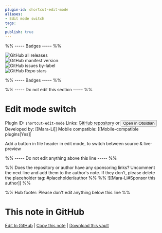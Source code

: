```yaml
---
plugin-id: shortcut-edit-mode
aliases:
- Edit mode switch
tags: 
- 
publish: true
---
```


%% ----- Badges ----- %%

![GitHub all releases](https://img.shields.io/github/downloads/Mara-Li/obsidian-edit-shortcut/total?color=573E7A&logo=github&style=for-the-badge)   
![GitHub manifest version](https://img.shields.io/github/manifest-json/v/Mara-Li/obsidian-edit-shortcut?color=573E7A&logo=github&style=for-the-badge)   
![GitHub issues by-label](https://img.shields.io/github/issues/Mara-Li/obsidian-edit-shortcut/help%20wanted?color=573E7A&logo=github&style=for-the-badge)   
![GitHub Repo stars](https://img.shields.io/github/stars/Mara-Li/obsidian-edit-shortcut?color=573E7A&logo=github&style=for-the-badge)

%% ----- Badges ----- %%

%% ----- Do not edit this section ----- %%

# Edit mode switch

Plugin ID: `shortcut-edit-mode`
Links: [GitHub repository](https://github.com/Mara-Li/obsidian-edit-shortcut) or [<button id=HH>Open in Obsidian</button>](obsidian://show-plugin?id=shortcut-edit-mode)
Developed by: [[Mara-Li]]
Mobile compatible: [[Mobile-compatible plugins|Yes]]

Add a button in file header in edit mode, to switch between source & live-preview

%% ----- Do not edit anything above this line ----- %% 

%% Does the repository or author have any sponsoring links? Uncomment the next line and add them to the author's note. If they don't, please delete the placeholder tag: #placeholder/author %%
%% ![[Mara-Li#Sponsor this author]] %%

%% Hub footer: Please don't edit anything below this line %%

# This note in GitHub

<span class="git-footer">[Edit In GitHub](https://github.dev/obsidian-community/obsidian-hub/blob/main/02%20-%20Community%20Expansions/02.05%20All%20Community%20Expansions/Plugins/shortcut-edit-mode.md "git-hub-edit-note") | [Copy this note](https://raw.githubusercontent.com/obsidian-community/obsidian-hub/main/02%20-%20Community%20Expansions/02.05%20All%20Community%20Expansions/Plugins/shortcut-edit-mode.md "git-hub-copy-note") | [Download this vault](https://github.com/obsidian-community/obsidian-hub/archive/refs/heads/main.zip "git-hub-download-vault") </span>
